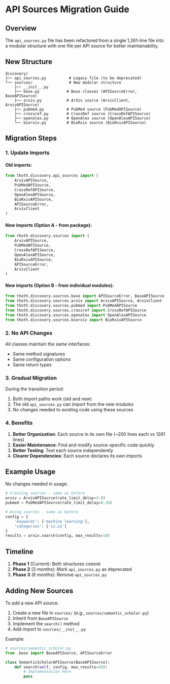 # API Sources Migration Guide

## Overview

The `api_sources.py` file has been refactored from a single 1,261-line file into a modular structure with one file per API source for better maintainability.

## New Structure

```
discovery/
├── api_sources.py          # Legacy file (to be deprecated)
└── sources/                # New modular structure
    ├── __init__.py
    ├── base.py            # Base classes (APISourceError, BaseAPISource)
    ├── arxiv.py           # ArXiv source (ArxivClient, ArxivAPISource)
    ├── pubmed.py          # PubMed source (PubMedAPISource)
    ├── crossref.py        # CrossRef source (CrossRefAPISource)
    ├── openalex.py        # OpenAlex source (OpenAlexAPISource)
    └── biorxiv.py         # BioRxiv source (BioRxivAPISource)
```

## Migration Steps

### 1. Update Imports

#### Old imports:
```python
from thoth.discovery.api_sources import (
    ArxivAPISource,
    PubMedAPISource,
    CrossRefAPISource,
    OpenAlexAPISource,
    BioRxivAPISource,
    APISourceError,
    ArxivClient
)
```

#### New imports (Option A - from package):
```python
from thoth.discovery.sources import (
    ArxivAPISource,
    PubMedAPISource,
    CrossRefAPISource,
    OpenAlexAPISource,
    BioRxivAPISource,
    APISourceError,
    ArxivClient
)
```

#### New imports (Option B - from individual modules):
```python
from thoth.discovery.sources.base import APISourceError, BaseAPISource
from thoth.discovery.sources.arxiv import ArxivAPISource, ArxivClient
from thoth.discovery.sources.pubmed import PubMedAPISource
from thoth.discovery.sources.crossref import CrossRefAPISource
from thoth.discovery.sources.openalex import OpenAlexAPISource
from thoth.discovery.sources.biorxiv import BioRxivAPISource
```

### 2. No API Changes

All classes maintain the same interfaces:
- Same method signatures
- Same configuration options
- Same return types

### 3. Gradual Migration

During the transition period:
1. Both import paths work (old and new)
2. The old `api_sources.py` can import from the new modules
3. No changes needed to existing code using these sources

### 4. Benefits

1. **Better Organization**: Each source in its own file (~200 lines each vs 1261 lines)
2. **Easier Maintenance**: Find and modify source-specific code quickly
3. **Better Testing**: Test each source independently
4. **Clearer Dependencies**: Each source declares its own imports

## Example Usage

No changes needed in usage:

```python
# Creating sources - same as before
arxiv = ArxivAPISource(rate_limit_delay=3.0)
pubmed = PubMedAPISource(rate_limit_delay=0.34)

# Using sources - same as before
config = {
    'keywords': ['machine learning'],
    'categories': ['cs.LG']
}
results = arxiv.search(config, max_results=10)
```

## Timeline

1. **Phase 1** (Current): Both structures coexist
2. **Phase 2** (3 months): Mark `api_sources.py` as deprecated
3. **Phase 3** (6 months): Remove `api_sources.py`

## Adding New Sources

To add a new API source:

1. Create a new file in `sources/` (e.g., `sources/semantic_scholar.py`)
2. Inherit from `BaseAPISource`
3. Implement the `search()` method
4. Add import to `sources/__init__.py`

Example:
```python
# sources/semantic_scholar.py
from .base import BaseAPISource, APISourceError

class SemanticScholarAPISource(BaseAPISource):
    def search(self, config, max_results=50):
        # Implementation here
        pass
```
